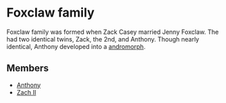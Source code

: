 # Foxclaw family

Foxclaw family was formed when Zack Casey married Jenny Foxclaw. The had two identical twins, Zack, the 2nd, and Anthony. Though nearly identical, Anthony developed into a [andromorph](./../../../universe/andromorph.md).

## Members

- [Anthony](./anthony.md)
- [Zach II](./zack_II.md)